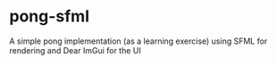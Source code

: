 # pong-sfml
A simple pong implementation (as a learning exercise) using SFML for rendering and Dear ImGui for the UI
